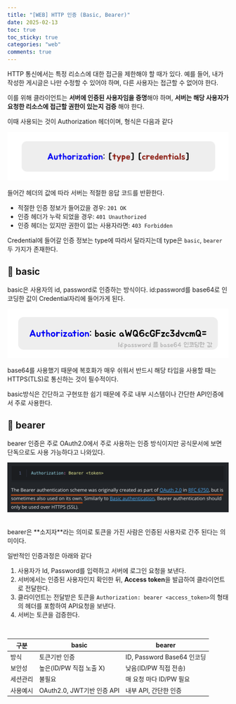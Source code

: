 ```yaml
---
title: "[WEB] HTTP 인증 (Basic, Bearer)"
date: 2025-02-13
toc: true
toc_sticky: true
categories: "web"
comments: true
---
```


HTTP 통신에서는 특정 리소스에 대한 접근을 제한해야 할 때가 있다. 예를 들어, 내가 작성한 게시글은 나만 수정할 수 있어야 하며, 다른 사용자는 접근할 수 없어야 한다.

이를 위해 클라이언트는 **서버에 인증된 사용자임을 증명**해야 하며, **서버는 해당 사용자가 요청한 리소스에 접근할 권한이 있는지 검증** 해야 한다.

이때 사용되는 것이 Authorization 헤더이며, 형식은 다음과 같다
<p>
  <img src="/assets/images/web/authorization/1.png">
</p>

들어간 헤더의 값에 따라 서버는 적절한 응답 코드를 반환한다.
- 적절한 인증 정보가 들어갔을 경우: `201 OK`
- 인증 헤더가 누락 되었을 경우: `401 Unauthorized`
- 인증 헤더는 있지만 권한이 없는 사용자라면: `403 Forbidden`

Credential에 들어갈 인증 정보는 type에 따라서 달라지는데 type은 `basic`, `bearer` 두 가지가 존재한다.

## 📌 basic
basic은 사용자의 id, password로 인증하는 방식이다. id:password를 base64로 인코딩한 값이 Credential자리에 들어가게 된다.

<p>
  <img src="/assets/images/web/authorization/2.png">
</p>

base64를 사용했기 때문에 복호화가 매우 쉬워서 반드시 해당 타입을 사용할 때는 HTTPS(TLS)로 통신하는 것이 필수적이다.

basic방식은 간단하고 구현또한 쉽기 때문에 주로 내부 시스템이나 간단한 API인증에서 주로 사용한다.

## 📌 bearer
bearer 인증은 주로 OAuth2.0에서 주로 사용하는 인증 방식이지만 공식문서에 보면 단독으로도 사용 가능하다고 나와있다.

<p>
  <img src="/assets/images/web/authorization/3.png">
</p>
<br/>
bearer은 **소지자**라는 의미로 토큰을 가진 사람은 인증된 사용자로 간주 된다는 의미이다.

일반적인 인증과정은 아래와 같다

1. 사용자가 Id, Password를 입력하고 서버에 로그인 요청을 보낸다.
2. 서버에서는 인증된 사용자인지 확인한 뒤, **Access token**을 발급하여 클라이언트로 전달한다.
3. 클라이언트는 전달받은 토큰을 `Authorization: bearer <access_token>`의 형태의 헤더를 포함하여 API요청을 보낸다.
4. 서버는 토큰을 검증한다.

<br/>

|구분|basic|bearer|
|---|---|---|
|방식|토큰기반 인증|ID, Password Base64 인코딩|
|보안성|높은(ID/PW 직접 노출 X)|낮음(ID/PW 직접 전송)|
|세션관리|불필요|매 요청 마다 ID/PW 필요|
|사용예시|OAuth2.0, JWT기반 인증 API|내부 API, 간단한 인증|
